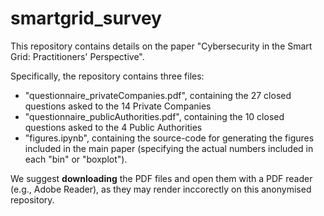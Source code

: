 # smartgrid_survey
This repository contains details on the paper "Cybersecurity in the Smart Grid: Practitioners' Perspective".

Specifically, the repository contains three files:
 * "questionnaire_privateCompanies.pdf", containing the 27 closed questions asked to the 14 Private Companies 
 * "questionnaire_publicAuthorities.pdf", containing the 10 closed questions asked to the 4 Public Authorities
 * "figures.ipynb", containing the source-code for generating the figures included in the main paper (specifying the actual numbers included in each "bin" or "boxplot").

We suggest **downloading** the PDF files and open them with a PDF reader (e.g., Adobe Reader), as they may render inccorectly on this anonymised repository.
